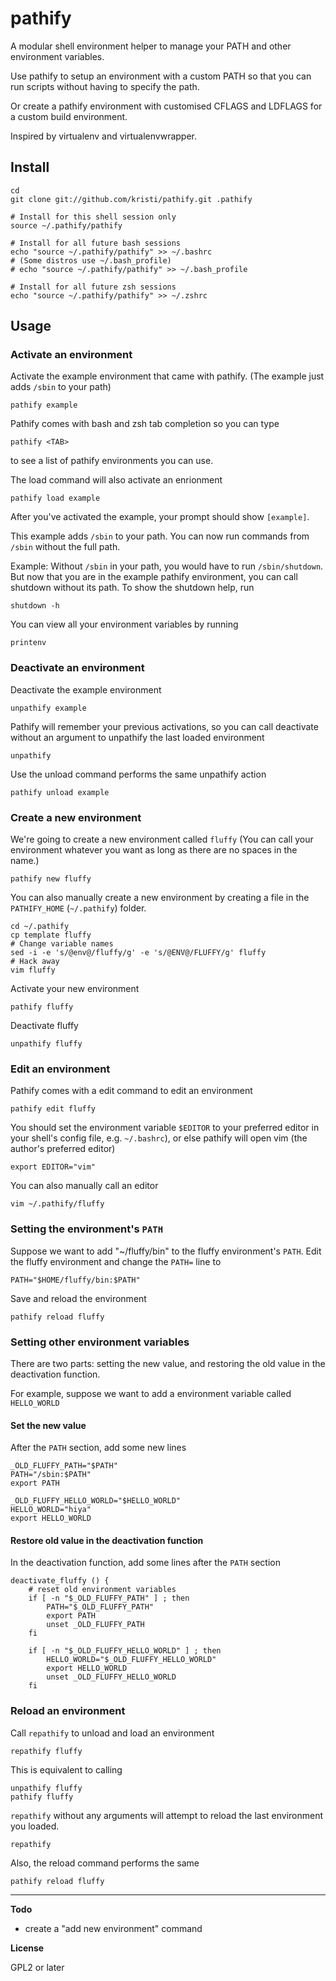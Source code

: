 pathify
=======

A modular shell environment helper to manage your PATH and other environment variables.  

Use pathify to setup an environment with a custom PATH so that you can run scripts without having to specify the path.

Or create a pathify environment with customised CFLAGS and LDFLAGS for a custom build environment.

Inspired by virtualenv and virtualenvwrapper.

Install
-------

    cd
    git clone git://github.com/kristi/pathify.git .pathify

    # Install for this shell session only
    source ~/.pathify/pathify

    # Install for all future bash sessions
    echo "source ~/.pathify/pathify" >> ~/.bashrc
    # (Some distros use ~/.bash_profile)
    # echo "source ~/.pathify/pathify" >> ~/.bash_profile
    
    # Install for all future zsh sessions
    echo "source ~/.pathify/pathify" >> ~/.zshrc

Usage
-----

### Activate an environment

Activate the example environment that came with pathify.
(The example just adds `/sbin` to your path)

    pathify example

Pathify comes with bash and zsh tab completion so you can type

    pathify <TAB>

to see a list of pathify environments you can use.

The load command will also activate an enrionment

    pathify load example

After you've activated the example, your prompt should show `[example]`.

This example adds `/sbin` to your path.  You can now run commands from `/sbin` without the full path.  

Example: Without `/sbin` in your path, you would have to run `/sbin/shutdown`.  But now that you are in the example pathify environment, you can call shutdown without its path.  To show the shutdown help, run

    shutdown -h

You can view all your environment variables by running

    printenv

### Deactivate an environment

Deactivate the example environment

    unpathify example

Pathify will remember your previous activations, so you can call deactivate without an argument to unpathify the last loaded environment

    unpathify

Use the unload command performs the same unpathify action

    pathify unload example

### Create a new environment

We're going to create a new environment called `fluffy`  (You can call your environment whatever you want as long as there are no spaces in the name.)  

    pathify new fluffy

You can also manually create a new environment by creating a file in the `PATHIFY_HOME` (`~/.pathify`) folder.

    cd ~/.pathify
    cp template fluffy
    # Change variable names
    sed -i -e 's/@env@/fluffy/g' -e 's/@ENV@/FLUFFY/g' fluffy
    # Hack away
    vim fluffy

Activate your new environment

    pathify fluffy

Deactivate fluffy

    unpathify fluffy

### Edit an environment

Pathify comes with a edit command to edit an environment

    pathify edit fluffy

You should set the environment variable `$EDITOR` to your preferred editor in your shell's config file, e.g. `~/.bashrc`), or else pathify will open vim (the author's preferred editor)

    export EDITOR="vim"

You can also manually call an editor

    vim ~/.pathify/fluffy

### Setting the environment's `PATH`

Suppose we want to add "~/fluffy/bin" to the fluffy environment's `PATH`.  Edit the fluffy environment and change the `PATH=` line to

    PATH="$HOME/fluffy/bin:$PATH"

Save and reload the environment

    pathify reload fluffy

### Setting other environment variables

There are two parts: setting the new value, and restoring the old value in the deactivation function.

For example, suppose we want to add a environment variable called `HELLO_WORLD`

#### Set the new value

After the `PATH` section, add some new lines

    _OLD_FLUFFY_PATH="$PATH"
    PATH="/sbin:$PATH"
    export PATH

    _OLD_FLUFFY_HELLO_WORLD="$HELLO_WORLD"
    HELLO_WORLD="hiya"
    export HELLO_WORLD

#### Restore old value in the deactivation function

In the deactivation function, add some lines after the `PATH` section

    deactivate_fluffy () {
        # reset old environment variables
        if [ -n "$_OLD_FLUFFY_PATH" ] ; then
            PATH="$_OLD_FLUFFY_PATH"
            export PATH
            unset _OLD_FLUFFY_PATH
        fi

        if [ -n "$_OLD_FLUFFY_HELLO_WORLD" ] ; then
            HELLO_WORLD="$_OLD_FLUFFY_HELLO_WORLD"
            export HELLO_WORLD
            unset _OLD_FLUFFY_HELLO_WORLD
        fi

### Reload an environment

Call `repathify` to unload and load an environment

    repathify fluffy

This is equivalent to calling

    unpathify fluffy
    pathify fluffy

`repathify` without any arguments will attempt to reload the last environment you loaded.

    repathify

Also, the reload command performs the same

    pathify reload fluffy

-----

__Todo__

* create a "add new environment" command

__License__

GPL2 or later
